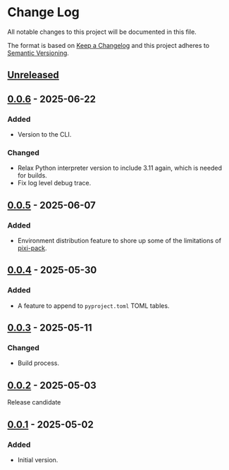 # Change Log
All notable changes to this project will be documented in this file.

The format is based on [Keep a Changelog](http://keepachangelog.com/)
and this project adheres to [Semantic Versioning](http://semver.org/).


## [Unreleased]


## [0.0.6] - 2025-06-22
### Added
- Version to the CLI.

### Changed
- Relax Python interpreter version to include 3.11 again, which is needed for
  builds.
- Fix log level debug trace.


## [0.0.5] - 2025-06-07
### Added
- Environment distribution feature to shore up some of the limitations of
  [pixi-pack].


## [0.0.4] - 2025-05-30
### Added
- A feature to append to `pyproject.toml` TOML tables.


## [0.0.3] - 2025-05-11
### Changed
- Build process.


## [0.0.2] - 2025-05-03
Release candidate


## [0.0.1] - 2025-05-02
### Added
- Initial version.


<!-- links -->
[Unreleased]: https://github.com/plandes/relpo/compare/v0.0.6...HEAD
[0.0.6]: https://github.com/plandes/relpo/compare/v0.0.5...v0.0.6
[0.0.5]: https://github.com/plandes/relpo/compare/v0.0.4...v0.0.5
[0.0.4]: https://github.com/plandes/relpo/compare/v0.0.3...v0.0.4
[0.0.3]: https://github.com/plandes/relpo/compare/v0.0.2...v0.0.3
[0.0.2]: https://github.com/plandes/relpo/compare/v0.0.1...v0.0.2
[0.0.1]: https://github.com/plandes/relpo/compare/v0.0.0...v0.0.1

[pixi-pack]: https://github.com/Quantco/pixi-pack
